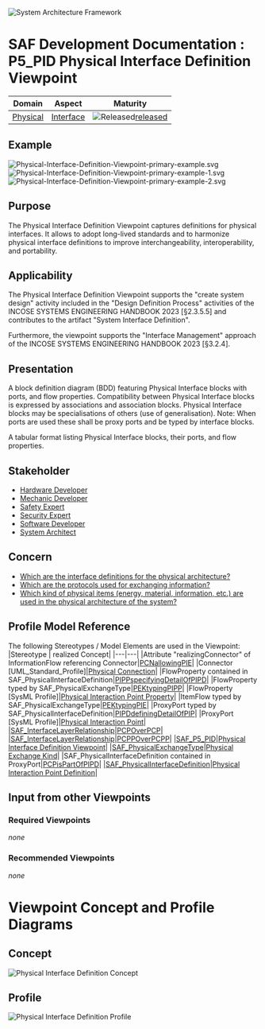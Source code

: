 ![System Architecture Framework](../../diagrams/Banner_SAF.png)
# SAF Development Documentation : **P5_PID** Physical Interface Definition Viewpoint
|**Domain**|**Aspect**|**Maturity**|
| --- | --- | --- |
|[Physical](../../domains.md#Domain-Physical)|[Interface](../../aspects.md#Aspect-Interface)|![Released](../../diagrams/Symbol_confirmed.png )[released](../../using-saf/maturity.md#released)|
## Example
![Physical-Interface-Definition-Viewpoint-primary-example.svg](../../diagrams/vp-examples/Physical-Interface-Definition-Viewpoint-primary-example.svg)
![Physical-Interface-Definition-Viewpoint-primary-example-1.svg](../../diagrams/vp-examples/Physical-Interface-Definition-Viewpoint-primary-example-1.svg)
![Physical-Interface-Definition-Viewpoint-primary-example-2.svg](../../diagrams/vp-examples/Physical-Interface-Definition-Viewpoint-primary-example-2.svg)
## Purpose
The Physical Interface Definition Viewpoint captures definitions for physical interfaces. It allows to adopt long-lived standards and to harmonize physical interface definitions to improve interchangeability, interoperability, and portability.
## Applicability
The Physical Interface Definition Viewpoint supports the "create system design" activity included in the "Design Definition Process" activities of the INCOSE SYSTEMS ENGINEERING HANDBOOK 2023 [§2.3.5.5] and contributes to the artifact "System Interface Definition".

Furthermore, the viewpoint supports the "Interface Management" approach of the INCOSE SYSTEMS ENGINEERING HANDBOOK 2023 [§3.2.4].
## Presentation
A block definition diagram (BDD) featuring Physical Interface blocks with ports, and flow properties. Compatibility between Physical Interface blocks is expressed by associations and association blocks. Physical Interface blocks may be specialisations of others (use of generalisation).
Note: When ports are used these shall be proxy ports and be typed by interface blocks.

A tabular format listing Physical Interface blocks, their ports, and flow properties.

## Stakeholder
* [Hardware Developer](../../stakeholders.md#Hardware-Developer)
* [Mechanic Developer](../../stakeholders.md#Mechanic-Developer)
* [Safety Expert](../../stakeholders.md#Safety-Expert)
* [Security Expert](../../stakeholders.md#Security-Expert)
* [Software Developer](../../stakeholders.md#Software-Developer)
* [System Architect](../../stakeholders.md#System-Architect)
## Concern
* [Which are the interface definitions for the physical architecture?](../../concerns.md#_2021x_2_8710274_1698695280731_979013_48719)
* [Which are the protocols used for exchanging information?](../../concerns.md#_2021x_2_8710274_1674576759093_319282_23509)
* [Which kind of physical items (energy, material, information, etc.) are used in the physical architecture of the system?](../../concerns.md#_2021x_2_8710274_1697542838788_945785_24608)
## Profile Model Reference
The following Stereotypes / Model Elements are used in the Viewpoint:
|Stereotype | realized Concept|
|---|---|
|Attribute "realizingConnector" of InformationFlow referencing Connector|[PCNallowingPIE](../concept/concepts.md#PCNallowingPIE)|
|Connector [UML_Standard_Profile]|[Physical Connection](../concept/concepts.md#Physical-Connection)|
|FlowProperty contained in SAF_PhysicalInterfaceDefinition|[PIPPspecifyingDetailOfPIPD](../concept/concepts.md#PIPPspecifyingDetailOfPIPD)|
|FlowProperty typed by SAF_PhysicalExchangeType|[PEKtypingPIPP](../concept/concepts.md#PEKtypingPIPP)|
|FlowProperty [SysML Profile]|[Physical Interaction Point Property](../concept/concepts.md#Physical-Interaction-Point-Property)|
|ItemFlow typed by SAF_PhysicalExchangeType|[PEKtypingPIE](../concept/concepts.md#PEKtypingPIE)|
|ProxyPort typed by SAF_PhysicalInterfaceDefinition|[PIPDdefiningDetailOfPIP](../concept/concepts.md#PIPDdefiningDetailOfPIP)|
|ProxyPort [SysML Profile]|[Physical Interaction Point](../concept/concepts.md#Physical-Interaction-Point)|
|[SAF_InterfaceLayerRelationship](../../stereotypes.md#SAF_InterfaceLayerRelationship)|[PCPOverPCP](../concept/concepts.md#PCPOverPCP)|
|[SAF_InterfaceLayerRelationship](../../stereotypes.md#SAF_InterfaceLayerRelationship)|[PCPPOverPCPP](../concept/concepts.md#PCPPOverPCPP)|
|[SAF_P5_PID](../../stereotypes.md#SAF_P5_PID)|[Physical Interface Definition Viewpoint](../concept/concepts.md#Physical-Interface-Definition-Viewpoint)|
|[SAF_PhysicalExchangeType](../../stereotypes.md#SAF_PhysicalExchangeType)|[Physical Exchange Kind](../concept/concepts.md#Physical-Exchange-Kind)|
|SAF_PhysicalInterfaceDefinition contained in ProxyPort|[PCPisPartOfPIPD](../concept/concepts.md#PCPisPartOfPIPD)|
|[SAF_PhysicalInterfaceDefinition](../../stereotypes.md#SAF_PhysicalInterfaceDefinition)|[Physical Interaction Point Definition](../concept/concepts.md#Physical-Interaction-Point-Definition)|
## Input from other Viewpoints
### Required Viewpoints
*none*
### Recommended Viewpoints
*none*
# Viewpoint Concept and Profile Diagrams
## Concept
![Physical Interface Definition Concept](diagrams/Physical-Interface-Definition-Concept.svg)
## Profile
![Physical Interface Definition Profile](diagrams/Physical-Interface-Definition-Profile.svg)
